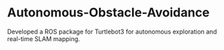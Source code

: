 # Autonomous-Obstacle-Avoidance
Developed a ROS package for Turtlebot3 for autonomous exploration and real-time SLAM mapping.

